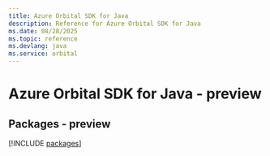 ```yaml
---
title: Azure Orbital SDK for Java
description: Reference for Azure Orbital SDK for Java
ms.date: 08/28/2025
ms.topic: reference
ms.devlang: java
ms.service: orbital
---
```

# Azure Orbital SDK for Java - preview
## Packages - preview
[!INCLUDE [packages](orbital-index.md)]